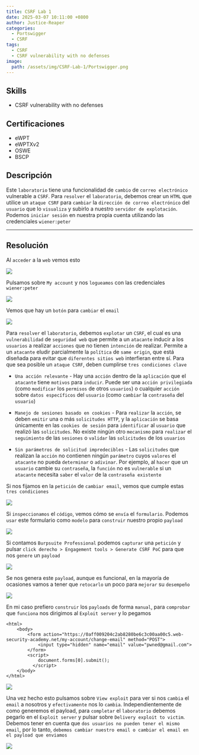 ```yaml
---
title: CSRF Lab 1
date: 2025-03-07 10:11:00 +0800
author: Justice-Reaper
categories:
  - Portswigger
  - CSRF
tags:
  - CSRF
  - CSRF vulnerability with no defenses 
image:
  path: /assets/img/CSRF-Lab-1/Portswigger.png
---
```


## Skills

- CSRF vulnerability with no defenses  

## Certificaciones

- eWPT
- eWPTXv2
- OSWE
- BSCP

## Descripción

Este `laboratorio` tiene una funcionalidad de `cambio` de `correo electrónico` vulnerable a `CSRF`. Para `resolver` el `laboratorio`, debemos crear un `HTML` que utilice un `ataque CSRF` para `cambiar` la `dirección de correo electrónico` del `usuario` que lo `visualiza` y subirlo a nuestro `servidor de explotación`. Podemos `iniciar sesión` en nuestra propia cuenta utilizando las credenciales `wiener:peter`

---
## Resolución

Al `acceder` a la `web` vemos esto

![](/assets/img/CSRF-Lab-1/image_1.png)

Pulsamos sobre `My account` y nos `logueamos` con las credenciales `wiener:peter`

![](/assets/img/CSRF-Lab-1/image_2.png)

Vemos que hay un `botón` para `cambiar` el `email`

![](/assets/img/CSRF-Lab-1/image_3.png)

Para `resolver` el `laboratorio`, debemos `explotar` un `CSRF`, el cual es una `vulnerabilidad` de `seguridad web` que permite a un `atacante` inducir a los `usuarios` a realizar `acciones` que no tienen `intención` de realizar. Permite a un `atacante` eludir parcialmente la `política` de `same origin`, que está diseñada para evitar que `diferentes sitios web` interfieran entre sí. Para que sea posible un `ataque CSRF`, deben cumplirse `tres condiciones clave`

- `Una acción relevante` - Hay una `acción` dentro de la `aplicación` que el `atacante` tiene `motivos` para `inducir`. Puede ser una `acción privilegiada` (como `modificar` los `permisos` de otros `usuarios`) o cualquier `acción` sobre `datos específicos` del `usuario` (como `cambiar` la `contraseña` del `usuario`)

- `Manejo de sesiones basado en cookies` - Para `realizar` la `acción`, se deben `emitir` una o más `solicitudes HTTP`, y la `aplicación` se basa únicamente en las `cookies de sesión` para `identificar` al `usuario` que realizó las `solicitudes`. No existe ningún otro `mecanismo` para `realizar` el `seguimiento` de las `sesiones` o `validar` las `solicitudes` de los `usuarios`

- `Sin parámetros de solicitud impredecibles` - Las `solicitudes` que realizan la `acción` no contienen ningún `parámetro` cuyos `valores` el `atacante` no pueda `determinar` o `adivinar`. Por ejemplo, al `hacer` que un `usuario` cambie su `contraseña`, la `función` no es `vulnerable` si un `atacante` necesita `saber` el `valor` de la `contraseña existente`

Si nos fijamos en la `petición` de `cambiar email`, vemos que cumple estas `tres condiciones`

![](/assets/img/CSRF-Lab-1/image_4.png)

Si `inspeccionamos` el `código`, vemos cómo se `envía` el `formulario`. Podemos `usar` este formulario como `modelo` para `construir` nuestro propio `payload`

![](/assets/img/CSRF-Lab-1/image_5.png)

Si contamos `Burpsuite Professional` podemos `capturar` una `petición` y pulsar `click derecho > Engagement tools > Generate CSRF PoC` para que nos `genere` un `payload`

![](/assets/img/CSRF-Lab-1/image_6.png)

Se nos genera este `payload`, aunque es funcional, en la mayoría de ocasiones vamos a tener que `retocarlo` un poco para `mejorar` su `desempeño`

![](/assets/img/CSRF-Lab-1/image_7.png)

En mi caso prefiero `construir` los `payloads` de forma `manual`, para `comprobar` que `funciona` nos dirigimos al `Exploit server` y lo pegamos

```
<html>
    <body>
        <form action="https://0aff009204c2ab8280be6c3c00aa00c5.web-security-academy.net/my-account/change-email" method="POST">
            <input type="hidden" name="email" value="pwned@gmail.com">
        </form>
        <script>
            document.forms[0].submit();
          </script>
    </body>
</html>
```

![](/assets/img/CSRF-Lab-1/image_8.png)

Una vez hecho esto pulsamos sobre `View exploit` para ver si nos `cambia` el `email` a nosotros y `efectivamente` nos lo `cambia`. Independientemente de como generemos el payload, para `completar` el `laboratorio` debemos pegarlo en el `Exploit server` y pulsar sobre `Delivery exploit to victim`. Debemos tener en cuenta que `dos usuarios no pueden tener el mismo email`, por lo tanto, `debemos cambiar nuestro email o cambiar el email en el payload que enviamos`

![](/assets/img/CSRF-Lab-1/image_9.png)

